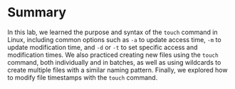 # Summary

In this lab, we learned the purpose and syntax of the `touch` command in Linux, including common options such as `-a` to update access time, `-m` to update modification time, and `-d` or `-t` to set specific access and modification times. We also practiced creating new files using the `touch` command, both individually and in batches, as well as using wildcards to create multiple files with a similar naming pattern. Finally, we explored how to modify file timestamps with the `touch` command.
